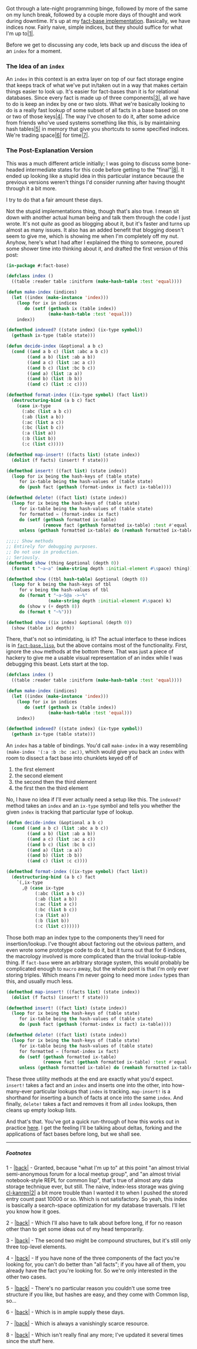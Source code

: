 Got through a late-night programming binge, followed by more of the same on my lunch break, followed by a couple more days of thought and work during downtime. It's up at my [fact-base implementation](https://github.com/Inaimathi/fact-base). Basically, we have indices now. Fairly naive, simple indices, but they should suffice for what I'm up to<a name="note-Tue-Mar-25-150513EDT-2014"></a>[|1|](#foot-Tue-Mar-25-150513EDT-2014).

Before we get to discussing any code, lets back up and discuss the idea of an `index` for a moment.

### <a name="the-idea-of-an-index" href="#the-idea-of-an-index"></a>The Idea of an `index`

An `index` in this context is an extra layer on top of our fact storage engine that keeps track of what we've put in/taken out in a way that makes certain things easier to look up. It's easier for fact-bases than it is for relational databases. Since every fact is made up of three components<a name="note-Tue-Mar-25-150529EDT-2014"></a>[|3|](#foot-Tue-Mar-25-150529EDT-2014), all we have to do is keep an index by one or two slots. What we're basically looking to do is a really fast lookup of some subset of all facts in a base based on one or two of those keys<a name="note-Tue-Mar-25-150535EDT-2014"></a>[|4|](#foot-Tue-Mar-25-150535EDT-2014). The way I've chosen to do it, after some advice from friends who've used systems something like this, is by maintaining hash tables<a name="note-Tue-Mar-25-150538EDT-2014"></a>[|5|](#foot-Tue-Mar-25-150538EDT-2014) in memory that give you shortcuts to some specified indices. We're trading space<a name="note-Tue-Mar-25-150541EDT-2014"></a>[|6|](#foot-Tue-Mar-25-150541EDT-2014) for time<a name="note-Tue-Mar-25-150544EDT-2014"></a>[|7|](#foot-Tue-Mar-25-150544EDT-2014).

### <a name="the-postexplanation-version" href="#the-postexplanation-version"></a>The Post-Explanation Version

This was a much different article initially; I was going to discuss some bone-headed intermediate states for this code before getting to the "final"<a name="note-Tue-Mar-25-150547EDT-2014"></a>[|8|](#foot-Tue-Mar-25-150547EDT-2014). It ended up looking like a stupid idea in this particular instance because the previous versions weren't things I'd consider running after having thought through it a bit more. 

I try to do that a fair amount these days. 

Not the stupid implementations thing, though that's also true. I mean sit down with another actual human being and talk them through the code I just wrote. It's not *quite* as good as blogging about it, but it's faster and turns up almost as many issues. It also has an added benefit that blogging doesn't seem to give me, which is showing me when I'm completely off my nut. Anyhow, here's what I had after I explained the thing to someone, poured some shower time into thinking about it, and drafted the first version of this post:

```lisp
(in-package #:fact-base)

(defclass index ()
  ((table :reader table :initform (make-hash-table :test 'equal))))

(defun make-index (indices)
  (let ((index (make-instance 'index)))
    (loop for ix in indices
       do (setf (gethash ix (table index))
                (make-hash-table :test 'equal)))
    index))

(defmethod indexed? ((state index) (ix-type symbol))
  (gethash ix-type (table state)))

(defun decide-index (&optional a b c)
  (cond ((and a b c) (list :abc a b c))
        ((and a b) (list :ab a b))
        ((and a c) (list :ac a c))
        ((and b c) (list :bc b c))
        ((and a) (list :a a))
        ((and b) (list :b b))
        ((and c) (list :c c))))

(defmethod format-index ((ix-type symbol) (fact list))
  (destructuring-bind (a b c) fact
    (case ix-type
      (:abc (list a b c))
      (:ab (list a b))
      (:ac (list a c))
      (:bc (list b c))
      (:a (list a))
      (:b (list b))
      (:c (list c)))))

(defmethod map-insert! ((facts list) (state index))
  (dolist (f facts) (insert! f state)))

(defmethod insert! ((fact list) (state index))
  (loop for ix being the hash-keys of (table state)
     for ix-table being the hash-values of (table state)
     do (push fact (gethash (format-index ix fact) ix-table))))

(defmethod delete! ((fact list) (state index))
  (loop for ix being the hash-keys of (table state)
     for ix-table being the hash-values of (table state)
     for formatted = (format-index ix fact)
     do (setf (gethash formatted ix-table) 
              (remove fact (gethash formatted ix-table) :test #'equal :count 1))
     unless (gethash formatted ix-table) do (remhash formatted ix-table)))

;;;;; Show methods
;; Entirely for debugging purposes. 
;; Do not use in production. 
;; Seriously.
(defmethod show (thing &optional (depth 0))
  (format t "~a~a" (make-string depth :initial-element #\space) thing))

(defmethod show ((tbl hash-table) &optional (depth 0))
  (loop for k being the hash-keys of tbl
     for v being the hash-values of tbl
     do (format t "~a~5@a ->~%" 
                (make-string depth :initial-element #\space) k)
     do (show v (+ depth 8))
     do (format t "~%")))

(defmethod show ((ix index) &optional (depth 0))
  (show (table ix) depth))
```

There, that's not so intimidating, is it? The actual interface to these indices is in [`fact-base.lisp`](https://github.com/Inaimathi/fact-base/blob/master/fact-base.lisp#L45-L58), but the above contains most of the functionality. First, ignore the `show` methods at the bottom there. That was just a piece of hackery to give me a usable visual representation of an index while I was debugging this beast. Lets start at the top.

```lisp
(defclass index ()
  ((table :reader table :initform (make-hash-table :test 'equal))))

(defun make-index (indices)
  (let ((index (make-instance 'index)))
    (loop for ix in indices
       do (setf (gethash ix (table index))
                (make-hash-table :test 'equal)))
    index))

(defmethod indexed? ((state index) (ix-type symbol))
  (gethash ix-type (table state)))
```

An `index` has a table of bindings. You'd call `make-index` in a way resembling `(make-index '(:a :b :bc :ac))`, which would give you back an `index` with room to dissect a fact base into chunklets keyed off of


1.   the first element
1.   the second element
1.   the second then the third element
1.   the first then the third element


No, I have no idea if I'll ever actually need a setup like this. The `indexed?` method takes an `index` and an `ix-type` symbol and tells you whether the given `index` is tracking that particular type of lookup.

```lisp
(defun decide-index (&optional a b c)
  (cond ((and a b c) (list :abc a b c))
        ((and a b) (list :ab a b))
        ((and a c) (list :ac a c))
        ((and b c) (list :bc b c))
        ((and a) (list :a a))
        ((and b) (list :b b))
        ((and c) (list :c c))))

(defmethod format-index ((ix-type symbol) (fact list))
  (destructuring-bind (a b c) fact
    `(,ix-type
      ,@ (case ix-type
           (:abc (list a b c))
           (:ab (list a b))
           (:ac (list a c))
           (:bc (list b c))
           (:a (list a))
           (:b (list b))
           (:c (list c))))))
```

Those both map an index type to the components they'll need for insertion/lookup. I've thought about factoring out the obvious pattern, and even wrote some prototype code to do it, but it turns out that for 6 indices, the macrology involved is more complicated than the trivial lookup-table thing. If `fact-base` were an arbitrary storage system, this would probably be complicated enough to `macro` away, but the whole point is that I'm only ever storing triples. Which means I'm never going to need more `index` types than this, and usually much less.

```lisp
(defmethod map-insert! ((facts list) (state index))
  (dolist (f facts) (insert! f state)))

(defmethod insert! ((fact list) (state index))
  (loop for ix being the hash-keys of (table state)
     for ix-table being the hash-values of (table state)
     do (push fact (gethash (format-index ix fact) ix-table))))

(defmethod delete! ((fact list) (state index))
  (loop for ix being the hash-keys of (table state)
     for ix-table being the hash-values of (table state)
     for formatted = (format-index ix fact)
     do (setf (gethash formatted ix-table) 
              (remove fact (gethash formatted ix-table) :test #'equal :count 1))
     unless (gethash formatted ix-table) do (remhash formatted ix-table)))
```

These three utility methods at the end are exactly what you'd expect. `insert!` takes a fact and an `index` and inserts one into the other, into how-many-ever particular lookups that `index` is tracking. `map-insert!` is a shorthand for inserting a bunch of facts at once into the same `index`. And finally, `delete!` takes a fact and removes it from all `index` lookups, then cleans up empty lookup lists.

And that's that. You've got a quick run-through of how this works out in practice [here](https://github.com/Inaimathi/fact-base#example-usage). I get the feeling I'll be talking about deltas, forking and the applications of fact bases before long, but we shall see.


* * *
##### Footnotes

1 - <a name="foot-Tue-Mar-25-150513EDT-2014"></a>[|back|](#note-Tue-Mar-25-150513EDT-2014) - Granted, because "what I'm up to" at this point "an almost trivial semi-anonymous forum for a local meetup group", and "an almost trivial notebook-style REPL for common lisp", that's true of almost any data storage technique ever, but still. The naive, index-less storage was giving [cl-kanren](https://github.com/Inaimathi/cl-kanren-trs)<a name="note-Tue-Mar-25-150519EDT-2014"></a>[|2|](#foot-Tue-Mar-25-150519EDT-2014) a bit more trouble than I wanted it to when I pushed the stored entry count past 10000 or so. Which is not satisfactory. So yeah, this index is basically a search-space optimization for my database traversals. I'll let you know how it goes.

2 - <a name="foot-Tue-Mar-25-150519EDT-2014"></a>[|back|](#note-Tue-Mar-25-150519EDT-2014) - Which I'll also have to talk about before long, if for no reason other than to get some ideas out of my head temporarily.

3 - <a name="foot-Tue-Mar-25-150529EDT-2014"></a>[|back|](#note-Tue-Mar-25-150529EDT-2014) - The second two might be compound structures, but it's still only three top-level elements.

4 - <a name="foot-Tue-Mar-25-150535EDT-2014"></a>[|back|](#note-Tue-Mar-25-150535EDT-2014) - If you have none of the three components of the fact you're looking for, you can't do better than "all facts"; if you have all of them, you already have the fact you're looking for. So we're only interested in the other two cases.

5 - <a name="foot-Tue-Mar-25-150538EDT-2014"></a>[|back|](#note-Tue-Mar-25-150538EDT-2014) - There's no particular reason you couldn't use some tree structure if you like, but hashes are easy, and they come with Common lisp, so...

6 - <a name="foot-Tue-Mar-25-150541EDT-2014"></a>[|back|](#note-Tue-Mar-25-150541EDT-2014) - Which is in ample supply these days.

7 - <a name="foot-Tue-Mar-25-150544EDT-2014"></a>[|back|](#note-Tue-Mar-25-150544EDT-2014) - Which is always a vanishingly scarce resource.

8 - <a name="foot-Tue-Mar-25-150547EDT-2014"></a>[|back|](#note-Tue-Mar-25-150547EDT-2014) - Which isn't really final any more; I've updated it several times since the stuff here.
